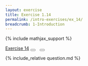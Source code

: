 ```yaml
---
layout: exercise
title: Exercise 1.14
permalink: /intro-exercises/ex_14/
breadcrumb: 1-Introduction
---
```


{% include mathjax_support %}

<div class="card">
<div class="card-header p-2">
<a href='#' class="p-2">Exercise 14</a>
<button type="button" class="btn btn-dark float-right" title="Solve this Exercise" onclick="solve('ex1.14');" href="#"><i id="ex1.14" class="fas fa-pen" style="color:white"></i></button>
<button type="button" class="btn btn-dark float-right" title="Edit this Question"  style="margin-left:10px; margin-right:10px;" onclick="upvote('ex1.14');" href="#"><i id="ex1.14" class="far fa-edit" style="color:white"></i></button>
</div>
<div class="card-body">
<p class="card-text">{% include_relative question.md %}</p>
</div>
</div>
<br>

